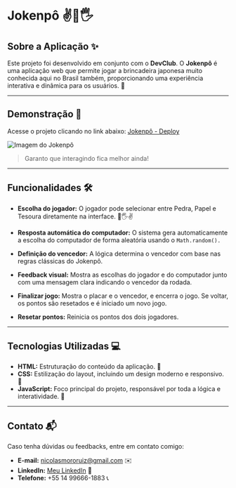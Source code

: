 # Jokenpô ✌️👊🖐️

## Sobre a Aplicação ✨
Este projeto foi desenvolvido em conjunto com o **DevClub**. O **Jokenpô** é uma aplicação web que permite jogar a brincadeira japonesa muito conhecida aqui no Brasil também, proporcionando uma experiência interativa e dinâmica para os usuários. 🌟

---

## Demonstração 🚀
Acesse o projeto clicando no link abaixo:
[Jokenpô - Deploy](https://jokenpo-innovative.netlify.app/)

![Imagem do Jokenpô](https://github.com/user-attachments/assets/b0dd4270-0133-4915-bdb5-11ca60413f52)

> Garanto que interagindo fica melhor ainda!
---

## Funcionalidades 🛠️
- **Escolha do jogador:** O jogador pode selecionar entre Pedra, Papel e Tesoura diretamente na interface. 👊🖐️✌️
  
- **Resposta automática do computador:** O sistema gera automaticamente a escolha do computador de forma aleatória usando o <code>Math.random().</code>
  
- **Definição do vencedor:** A lógica determina o vencedor com base nas regras clássicas do Jokenpô.

- **Feedback visual:** Mostra as escolhas do jogador e do computador junto com uma mensagem clara indicando o vencedor da rodada.
  
- **Finalizar jogo:** Mostra o placar e o vencedor, e encerra o jogo. Se voltar, os pontos são resetados e é iniciado um novo jogo.

- **Resetar pontos:** Reinicia os pontos dos dois jogadores.

---

## Tecnologias Utilizadas 💻
- **HTML:** Estruturação do conteúdo da aplicação. 📜
- **CSS:** Estilização do layout, incluindo um design moderno e responsivo. 🎨
- **JavaScript:** Foco principal do projeto, responsável por toda a lógica e interatividade. 🧠

---

## Contato 📬
Caso tenha dúvidas ou feedbacks, entre em contato comigo:

- **E-mail:** nicolasmororuiz@gmail.com ✉️
- **LinkedIn:** [Meu LinkedIn](https://www.linkedin.com/in/devnicolas/) 🔗
- **Telefone:** +55 14 99666-1883 📞
